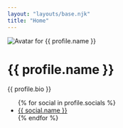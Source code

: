 ```yaml
---
layout: "layouts/base.njk"
title: "Home"
---
```


<div class="profile">
  <img src="{{ profile.avatar }}" alt="Avatar for {{ profile.name }}" class="profile-avatar">
  <h1>{{ profile.name }}</h1>
  <p>{{ profile.bio }}</p>
  <ul class="social-links">
    {% for social in profile.socials %}
      <li><a href="{{ social.url }}">{{ social.name }}</a></li>
    {% endfor %}
  </ul>
</div>
